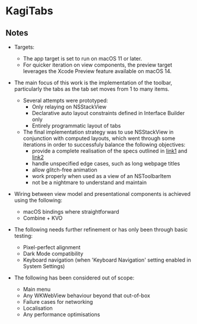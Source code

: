 #  KagiTabs

## Notes

- Targets:
  - The app target is set to run on macOS 11 or later. 
  - For quicker iteration on view components, the preview target leverages the Xcode Preview feature 
    available on macOS 14.

- The main focus of this work is the implementation of the toolbar, particularly the tabs as 
  the tab set moves from 1 to many items.
  - Several attempts were prototyped:
    - Only relaying on NSStackView
    - Declarative auto layout constraints defined in Interface Builder only
    - Entirely programmatic layout of tabs
  - The final implementation strategy was to use NSStackView in conjunction with computed layouts,
    which went through some iterations in order to successfuly balance the following objectives:
    - provide a complete realisation of the specs outlined in
      [link1](https://orionfeedback.org/d/92-compact-tabs/82)
      and [link2](https://www.figma.com/proto/Mua4l78XCMh61F8BN6573Z/Untitled?page-id=0%3A1&node-id=17-1775&viewport=528%2C131%2C0.25&scaling=min-zoom)
    - handle unspecified edge cases, such as long webpage titles
    - allow glitch-free animation
    - work properly when used as a view of an NSToolbarItem
    - not be a nightmare to understand and maintain

- Wiring between view model and presentational components is achieved using the following:
  - macOS bindings where straightforward
  -  Combine + KVO

- The following needs further refinement or has only been through basic testing:
  - Pixel-perfect alignment
  - Dark Mode compatibility
  - Keyboard navigation (when 'Keyboard Navigation' setting enabled in System Settings)
  
- The following has been considered out of scope:
  - Main menu
  - Any WKWebView behaviour beyond that out-of-box 
  - Failure cases for networking
  - Localisation
  - Any performance optimisations
